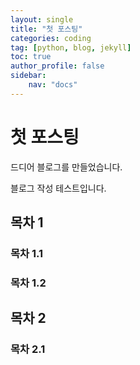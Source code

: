 ```yaml
---
layout: single
title: "첫 포스팅"
categories: coding
tag: [python, blog, jekyll]
toc: true
author_profile: false
sidebar:
    nav: "docs"
---
```


# 첫 포스팅

드디어 블로그를 만들었습니다.

블로그 작성 테스트입니다.
## 목차 1

### 목차 1.1

### 목차 1.2

## 목차 2

### 목차 2.1